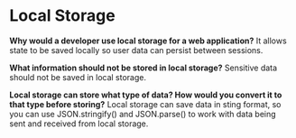 # Local Storage

**Why would a developer use local storage for a web application?**
It allows state to be saved locally so user data can persist between sessions.

**What information should not be stored in local storage?**
Sensitive data should not be saved in local storage.

**Local storage can store what type of data? How would you convert it to that type before storing?**
Local storage can save data in sting format, so you can use JSON.stringify() and JSON.parse() to work with data being sent and received from local storage.
